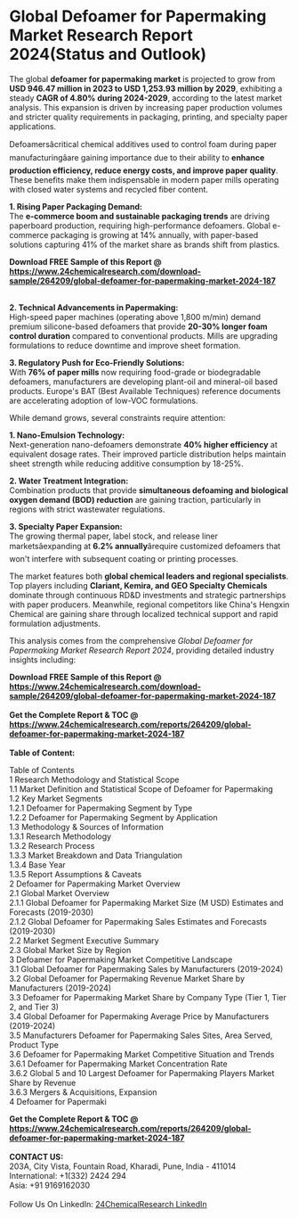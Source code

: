 <h1>Global Defoamer for Papermaking Market Research Report 2024(Status and Outlook)</h1><p>The global <strong>defoamer for papermaking market</strong> is projected to grow from <strong>USD 946.47 million in 2023 to USD 1,253.93 million by 2029</strong>, exhibiting a steady <strong>CAGR of 4.80% during 2024-2029</strong>, according to the latest market analysis. This expansion is driven by increasing paper production volumes and stricter quality requirements in packaging, printing, and specialty paper applications.</p><p>Defoamersâcritical chemical additives used to control foam during paper manufacturingâare gaining importance due to their ability to <strong>enhance production efficiency, reduce energy costs, and improve paper quality</strong>. These benefits make them indispensable in modern paper mills operating with closed water systems and recycled fiber content.</p><p><strong>1. Rising Paper Packaging Demand:</strong><br>
The <strong>e-commerce boom and sustainable packaging trends</strong> are driving paperboard production, requiring high-performance defoamers. Global e-commerce packaging is growing at 14% annually, with paper-based solutions capturing 41% of the market share as brands shift from plastics.</p><div><b>Download FREE Sample of this Report @ 
            <a href="https://www.24chemicalresearch.com/download-sample/264209/global-defoamer-for-papermaking-market-2024-187">
            https://www.24chemicalresearch.com/download-sample/264209/global-defoamer-for-papermaking-market-2024-187</a></b></div><br><p><strong>2. Technical Advancements in Papermaking:</strong><br>
High-speed paper machines (operating above 1,800 m/min) demand premium silicone-based defoamers that provide <strong>20-30% longer foam control duration</strong> compared to conventional products. Mills are upgrading formulations to reduce downtime and improve sheet formation.</p><p><strong>3. Regulatory Push for Eco-Friendly Solutions:</strong><br>
With <strong>76% of paper mills</strong> now requiring food-grade or biodegradable defoamers, manufacturers are developing plant-oil and mineral-oil based products. Europe's BAT (Best Available Techniques) reference documents are accelerating adoption of low-VOC formulations.</p><p>While demand grows, several constraints require attention:</p><p><strong>1. Nano-Emulsion Technology:</strong><br>
Next-generation nano-defoamers demonstrate <strong>40% higher efficiency</strong> at equivalent dosage rates. Their improved particle distribution helps maintain sheet strength while reducing additive consumption by 18-25%.</p><p><strong>2. Water Treatment Integration:</strong><br>
Combination products that provide <strong>simultaneous defoaming and biological oxygen demand (BOD) reduction</strong> are gaining traction, particularly in regions with strict wastewater regulations.</p><p><strong>3. Specialty Paper Expansion:</strong><br>
The growing thermal paper, label stock, and release liner marketsâexpanding at <strong>6.2% annually</strong>ârequire customized defoamers that won't interfere with subsequent coating or printing processes.</p><p>The market features both <strong>global chemical leaders and regional specialists</strong>. Top players including <strong>Clariant, Kemira, and GEO Specialty Chemicals</strong> dominate through continuous RD&amp;D investments and strategic partnerships with paper producers. Meanwhile, regional competitors like China's Hengxin Chemical are gaining share through localized technical support and rapid formulation adjustments.</p><p>This analysis comes from the comprehensive <em>Global Defoamer for Papermaking Market Research Report 2024</em>, providing detailed industry insights including:</p><div><b>Download FREE Sample of this Report @ 
            <a href="https://www.24chemicalresearch.com/download-sample/264209/global-defoamer-for-papermaking-market-2024-187">
            https://www.24chemicalresearch.com/download-sample/264209/global-defoamer-for-papermaking-market-2024-187</a></b></div><br><div><b>Get the Complete Report & TOC @ 
            <a href="https://www.24chemicalresearch.com/reports/264209/global-defoamer-for-papermaking-market-2024-187">
            https://www.24chemicalresearch.com/reports/264209/global-defoamer-for-papermaking-market-2024-187</a></b></div><br>
            <b>Table of Content:</b><p>Table of Contents<br />
1 Research Methodology and Statistical Scope<br />
1.1 Market Definition and Statistical Scope of Defoamer for Papermaking<br />
1.2 Key Market Segments<br />
1.2.1 Defoamer for Papermaking Segment by Type<br />
1.2.2 Defoamer for Papermaking Segment by Application<br />
1.3 Methodology & Sources of Information<br />
1.3.1 Research Methodology<br />
1.3.2 Research Process<br />
1.3.3 Market Breakdown and Data Triangulation<br />
1.3.4 Base Year<br />
1.3.5 Report Assumptions & Caveats<br />
2 Defoamer for Papermaking Market Overview<br />
2.1 Global Market Overview<br />
2.1.1 Global Defoamer for Papermaking Market Size (M USD) Estimates and Forecasts (2019-2030)<br />
2.1.2 Global Defoamer for Papermaking Sales Estimates and Forecasts (2019-2030)<br />
2.2 Market Segment Executive Summary<br />
2.3 Global Market Size by Region<br />
3 Defoamer for Papermaking Market Competitive Landscape<br />
3.1 Global Defoamer for Papermaking Sales by Manufacturers (2019-2024)<br />
3.2 Global Defoamer for Papermaking Revenue Market Share by Manufacturers (2019-2024)<br />
3.3 Defoamer for Papermaking Market Share by Company Type (Tier 1, Tier 2, and Tier 3)<br />
3.4 Global Defoamer for Papermaking Average Price by Manufacturers (2019-2024)<br />
3.5 Manufacturers Defoamer for Papermaking Sales Sites, Area Served, Product Type<br />
3.6 Defoamer for Papermaking Market Competitive Situation and Trends<br />
3.6.1 Defoamer for Papermaking Market Concentration Rate<br />
3.6.2 Global 5 and 10 Largest Defoamer for Papermaking Players Market Share by Revenue<br />
3.6.3 Mergers & Acquisitions, Expansion<br />
4 Defoamer for Papermaki</p><div><b>Get the Complete Report & TOC @ 
            <a href="https://www.24chemicalresearch.com/reports/264209/global-defoamer-for-papermaking-market-2024-187">
            https://www.24chemicalresearch.com/reports/264209/global-defoamer-for-papermaking-market-2024-187</a></b></div><br><b>CONTACT US:</b><br>
            203A, City Vista, Fountain Road, Kharadi, Pune, India - 411014<br>
            International: +1(332) 2424 294<br>
            Asia: +91 9169162030 <br><br>
            Follow Us On LinkedIn: <a href="https://www.linkedin.com/company/24chemicalresearch/">24ChemicalResearch LinkedIn</a>